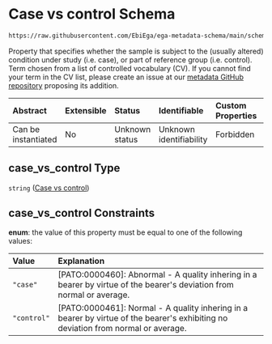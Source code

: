 # Case vs control Schema

```txt
https://raw.githubusercontent.com/EbiEga/ega-metadata-schema/main/schemas/EGA.sample.json#/properties/sample_status/items/properties/case_vs_control
```

Property that specifies whether the sample is subject to the (usually altered) condition under study (i.e. case), or part of reference group (i.e. control). Term chosen from a list of controlled vocabulary (CV). If you cannot find your term in the CV list, please create an issue at our [metadata GitHub repository](https://github.com/EbiEga/ega-metadata-schema/issues/new/choose) proposing its addition.

| Abstract            | Extensible | Status         | Identifiable            | Custom Properties | Additional Properties | Access Restrictions | Defined In                                                                   |
| :------------------ | :--------- | :------------- | :---------------------- | :---------------- | :-------------------- | :------------------ | :--------------------------------------------------------------------------- |
| Can be instantiated | No         | Unknown status | Unknown identifiability | Forbidden         | Allowed               | none                | [EGA.sample.json\*](../../../schemas/EGA.sample.json "open original schema") |

## case\_vs\_control Type

`string` ([Case vs control](ega-18-properties-array-of-sample-statuses-sample-status-item-properties-case-vs-control.md))

## case\_vs\_control Constraints

**enum**: the value of this property must be equal to one of the following values:

| Value       | Explanation                                                                                                                        |
| :---------- | :--------------------------------------------------------------------------------------------------------------------------------- |
| `"case"`    | \[PATO:0000460]: Abnormal - A quality inhering in a bearer by virtue of the bearer's deviation from normal or average.             |
| `"control"` | \[PATO:0000461]: Normal - A quality inhering in a bearer by virtue of the bearer's exhibiting no deviation from normal or average. |
